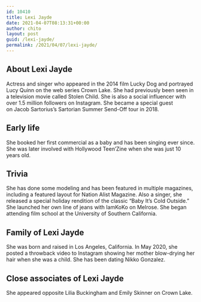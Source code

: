 ```yaml
---
id: 10410
title: Lexi Jayde
date: 2021-04-07T08:13:31+00:00
author: chito
layout: post
guid: /lexi-jayde/
permalink: /2021/04/07/lexi-jayde/
---
```

<!--Content-->



## About Lexi Jayde


  Actress and singer who appeared in the 2014 film Lucky Dog and portrayed Lucy Quinn on the web series Crown Lake. She had previously been seen in a television movie called Stolen Child. She is also a social influencer with over 1.5 million followers on Instagram. She became a special guest on Jacob Sartorius&#8217;s Sartorian Summer Send-Off tour in 2018. 

      
      
      
## Early life


  She booked her first commercial as a baby and has been singing ever since. She was later involved with Hollywood Teen&#8217;Zine when she was just 10 years old. 

      
      
      
## Trivia


  She has done some modeling and has been featured in multiple magazines, including a featured layout for Nation Alist Magazine. Also a singer, she released a special holiday rendition of the classic &#8220;Baby It&#8217;s Cold Outside.&#8221; She launched her own line of jeans with IamKoKo on Melrose. She began attending film school at the University of Southern California. 

      
      
      
## Family of Lexi Jayde


  She was born and raised in Los Angeles, California. In May 2020, she posted a throwback video to Instagram showing her mother blow-drying her hair when she was a child. She has been dating Nikko Gonzalez.

      
      
      
## Close associates of Lexi Jayde


  She appeared opposite Lilia Buckingham and Emily Skinner on Crown Lake. 


